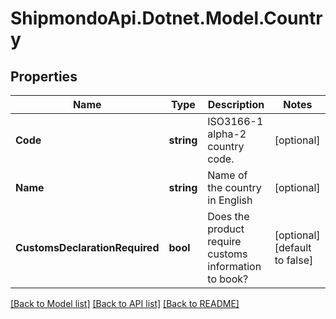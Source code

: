 # ShipmondoApi.Dotnet.Model.Country

## Properties

Name | Type | Description | Notes
------------ | ------------- | ------------- | -------------
**Code** | **string** | ISO3166-1 alpha-2 country code. | [optional] 
**Name** | **string** | Name of the country in English | [optional] 
**CustomsDeclarationRequired** | **bool** | Does the product require customs information to book? | [optional] [default to false]

[[Back to Model list]](../README.md#documentation-for-models) [[Back to API list]](../README.md#documentation-for-api-endpoints) [[Back to README]](../README.md)

